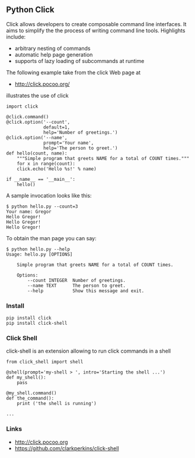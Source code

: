 Python Click
------------

Click allows developers to create composable command line interfaces. It
aims to simplify the the process of writing command line tools.
Highlights include:

-   arbitrary nesting of commands
-   automatic help page generation
-   supports of lazy loading of subcommands at runtime

The following example take from the click Web page at

-   <http://click.pocoo.org/>

illustrates the use of click

    import click

    @click.command()
    @click.option('--count', 
                  default=1, 
                  help='Number of greetings.')
    @click.option('--name', 
                  prompt='Your name',
                  help='The person to greet.')
    def hello(count, name):
        """Simple program that greets NAME for a total of COUNT times."""
        for x in range(count):
        click.echo('Hello %s!' % name)

    if __name__ == '__main__':
        hello()

A sample invocation looks like this:

    $ python hello.py --count=3
    Your name: Gregor
    Hello Gregor!
    Hello Gregor!
    Hello Gregor!

To obtain the man page you can say:

    $ python hello.py --help
    Usage: hello.py [OPTIONS]

        Simple program that greets NAME for a total of COUNT times.

        Options:
            --count INTEGER  Number of greetings.
            --name TEXT      The person to greet.
            --help           Show this message and exit.

### Install

    pip install click
    pip install click-shell

### Click Shell

click-shell is an extension allowing to run click commands in a shell

    from click_shell import shell

    @shell(prompt='my-shell > ', intro='Starting the shell ...')
    def my_shell():
        pass

    @my_shell.command()
    def the_command():
        print ('the shell is running')

    ...

### Links

-   <http://click.pocoo.org>
-   <https://github.com/clarkperkins/click-shell>
